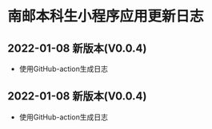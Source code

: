 # 南邮本科生小程序应用更新日志


## 2022-01-08 新版本(V0.0.4)
* 使用GitHub-action生成日志





## 2022-01-08 新版本(V0.0.4)
* 使用GitHub-action生成日志





